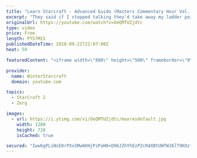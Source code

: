 ```yaml
---
title: "Learn Starcraft - Advanced Guide (Masters Commentary Hour Vol. 1)"
excerpt: "They said if I stopped talking they'd take away my ladder points. Next one I upload will have more terran/toss blame RNGesus."
originalUrl: https://youtube.com/watch?v=OeQMTUZjdtc
type: video
price: Free
length: PT57M1S
publishedDateTime: 2018-09-21T22:07:00Z
heat: 50

featuredContent: "<iframe width=\"800\" height=\"500\" frameborder=\"0\" src=\"https://www.youtube.com/embed/OeQMTUZjdtc\" allow=\"accelerometer; autoplay; encrypted-media; gyroscope; picture-in-picture\" allowfullscreen></iframe>"

provider:
  name: WinterStarcraft
  domain: youtube.com

topics:
  - StarCraft 2
  - Zerg

images:
  - url: https://i.ytimg.com/vi/OeQMTUZjdtc/maxresdefault.jpg
    width: 1280
    height: 720
    isCached: true

secured: "Iww6gPLiNsE0rPXxSMw6KHjPzPaH0+D96JZhYhEzPZcR4XBtUWTWJ6lT9KOzfYhuSPSeJzkMSQ4nQwu43bb35ib3I+19gWsi49sOPG60UsnWWThTTD3U8kn0u4IefLQw7Ov9ZIENlu/oLrb61SeFREXTDCqZZWTjcn+W90kCfxldZ82l36CdA7pHXfN/OXM03I+eRM9K9rf46Epw16dGXG/ykDQ9SWEJe+SXddbVEIFXWbNFtE49pypYSiBjiGJdcv0I3GPtoKNEgEm/UhfvYINoPkn7yNJJ0aIM/PuLHUPMkhxtgTbrJgPx2A/Q4QTkGhd0twhMHQT1hhO/6Wyo7HCmJCWyQxl8ZdDxtmwt/gH+EaS5n6HlwN36L8IYU14oD7qstCjQm3JaUS+9GKnjvRgr+J/fDxiFLlGVoDR52ZI=;3N4kbvIl3GT7xdNNlQAYqg=="
---
```


